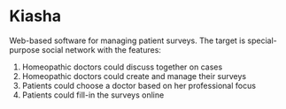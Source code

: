 # Kiasha
Web-based software for managing patient surveys.
The target is special-purpose social network with the features:
 1. Homeopathic doctors could discuss together on cases
 2. Homeopathic doctors could create and manage their surveys
 3. Patients could choose a doctor based on her professional focus
 4. Patients could fill-in the surveys online
